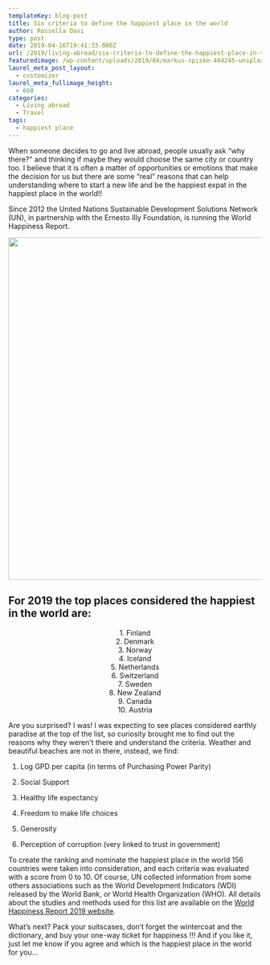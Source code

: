 ```yaml
---
templateKey: blog-post
title: Six criteria to define the happiest place in the world
author: Rossella Davi
type: post
date: 2019-04-16T19:41:33.000Z
url: /2019/living-abroad/six-criteria-to-define-the-happiest-place-in-the-world/
featuredimage: /wp-content/uploads/2019/04/markus-spiske-484245-unsplash.jpg
laurel_meta_post_layout:
  - customizer
laurel_meta_fullimage_height:
  - 660
categories:
  - Living abroad
  - Travel
tags:
  - happiest place
---
```


When someone decides to go and live abroad, people usually ask “why there?” and thinking if maybe they would choose the same city or country too. I believe that it is often a matter of opportunities or emotions that make the decision for us but there are some “real” reasons that can help understanding where to start a new life and be the happiest expat in the happiest place in the world!!

Since 2012 the United Nations Sustainable Development Solutions Network (UN), in partnership with the Ernesto Illy Foundation, is running the World Happiness Report.

<img class="aligncenter size-large wp-image-1297" src="/img/uploads/2019/04/val-vesa-624638-unsplash-1024x682.jpg" alt="" width="1024" height="682" srcset="/img/uploads/2019/04/val-vesa-624638-unsplash-1024x682.jpg 1024w, /img/uploads/2019/04/val-vesa-624638-unsplash-300x200.jpg 300w, /img/uploads/2019/04/val-vesa-624638-unsplash-768x512.jpg 768w, /img/uploads/2019/04/val-vesa-624638-unsplash-1150x766.jpg 1150w, /img/uploads/2019/04/val-vesa-624638-unsplash.jpg 1400w" sizes="(max-width: 1024px) 100vw, 1024px" />

## For 2019 the top places considered the happiest in the world are:

<p style="text-align: center;">
  1. Finland<br /> 2. Denmark<br /> 3. Norway<br /> 4. Iceland<br /> 5. Netherlands<br /> 6. Switzerland<br /> 7. Sweden<br /> 8. New Zealand<br /> 9. Canada<br /> 10. Austria
</p>

Are you surprised? I was! I was expecting to see places considered earthly paradise at the top of the list, so curiosity brought me to find out the reasons why they weren’t there and understand the criteria. Weather and beautiful beaches are not in there, instead, we find:

1. Log GPD per capita (in terms of Purchasing Power Parity)

2. Social Support

3. Healthy life expectancy

4. Freedom to make life choices

5. Generosity

6. Perception of corruption (very linked to trust in government)

To create the ranking and nominate the happiest place in the world 156 countries were taken into consideration, and each criteria was evaluated with a score from 0 to 10. Of course, UN collected information from some others associations such as the World Development Indicators (WDI) released by the World Bank, or World Health Organization (WHO). All details about the studies and methods used for this list are available on the [World Happiness Report 2019 website][1].

What’s next? Pack your suitscases, don’t forget the wintercoat and the dictionary, and buy your one-way ticket for happiness !!! And if you like it, just let me know if you agree and which is the happiest place in the world for you&#8230;

[1]: https://worldhappiness.report/ed/2019/#read
